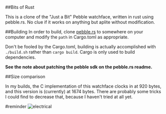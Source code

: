 ##Bits of Rust

This is a clone of the "Just a Bit" Pebble watchface, written in rust using
pebble.rs. No clue if it works on anything but aplite without modification.


##Building
In order to build, clone [pebble.rs](https://github.com/andars/pebble.rs) to
somewhere on your computer and modify the `path` in Cargo.toml as appropriate.

Don't be fooled by the Cargo.toml, building is actually accomplished with
`./build.sh` rather than `cargo build`. Cargo is only used to build
dependencies.

**See the note about patching the pebble sdk on the pebble.rs readme.**

##Size comparison

In my builds, the C implementation of this watchface clocks in at 920 bytes, and
this version is (currently) at 1674 bytes. There are probably some tricks I could 
find to decrease that, because I haven't tried at all yet.

#reminder
![electrical](http://binscorner.com/mails/f/fwd-no-problem-there-i-fixed-it/part-008.jpeg)
